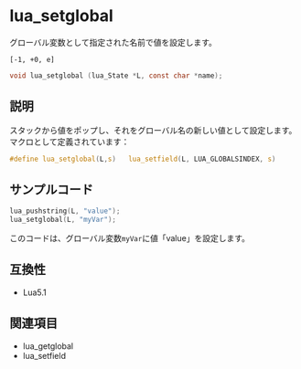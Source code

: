 # lua_setglobal

グローバル変数として指定された名前で値を設定します。

`[-1, +0, e]`

```c
void lua_setglobal (lua_State *L, const char *name);
```

## 説明

スタックから値をポップし、それをグローバル名の新しい値として設定します。マクロとして定義されています：

```c
#define lua_setglobal(L,s)   lua_setfield(L, LUA_GLOBALSINDEX, s)
```

## サンプルコード

```c
lua_pushstring(L, "value");
lua_setglobal(L, "myVar");
```

このコードは、グローバル変数`myVar`に値「value」を設定します。

## 互換性

- Lua5.1

## 関連項目

- lua_getglobal
- lua_setfield